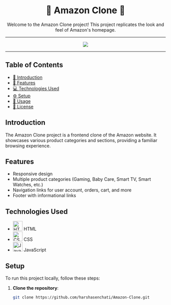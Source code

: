 <div align="center">
  <h1>🛒 Amazon Clone 🛒</h1>
  <p>Welcome to the Amazon Clone project! This project replicates the look and feel of Amazon's homepage.</p>
</div>

---

<div align="center">
  <img src="https://github.com/harshasenchati/Microsoft-Tailwind/blob/main/microsoft-record.gif">
</div>

---

## Table of Contents

- [📖 Introduction](#introduction)
- [🎨 Features](#features)
- [💻 Technologies Used](#technologies-used)
- [⚙️ Setup](#setup)
- [🚀 Usage](#usage)
- [📜 License](#license)

## Introduction

The Amazon Clone project is a frontend clone of the Amazon website. It showcases various product categories and sections, providing a familiar browsing experience.

## Features

- Responsive design
- Multiple product categories (Gaming, Baby Care, Smart TV, Smart Watches, etc.)
- Navigation links for user account, orders, cart, and more
- Footer with informational links

## Technologies Used

- <img src="https://img.icons8.com/color/48/000000/html-5.png" alt="HTML" width="30" height="30"> HTML
- <img src="https://img.icons8.com/color/48/000000/css3.png" alt="CSS" width="30" height="30"> CSS
- <img src="https://img.icons8.com/color/48/000000/javascript.png" alt="JavaScript" width="30" height="30"> JavaScript

## Setup

To run this project locally, follow these steps:

1. **Clone the repository**:
   ```bash
   git clone https://github.com/harshasenchati/Amazon-Clone.git

